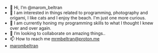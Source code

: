 - 👋 Hi, I’m @marom_beltran
- 👀 I am interested in things related to programming, photography and origami, I like cats and I enjoy the beach. I'm just one more curious. 
- 🌱 I am currently honing my programming skills to what I thought I knew over and over again.
- 💞️ I’m looking to collaborate on amazing things..
- 📫 How to reach me mrmbeltran@proton.me
- [marombeltran](https://marombeltran.com/)

<!---
mrmbeltran/mrmbeltran is a ✨ special ✨ repository because its `README.md` (this file) appears on your GitHub profile.
You can click the Preview link to take a look at your changes.
--->
